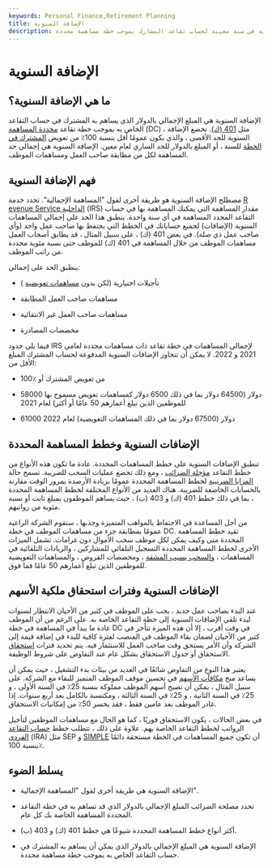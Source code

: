 ```yaml
---
keywords: Personal Finance,Retirement Planning
title: الإضافة السنوية
description: الإضافة السنوية هي المبلغ الإجمالي بالدولار الذي تم المساهمة به في سنة معينة لحساب تقاعد المشارك بموجب خطة مساهمة محددة.
---
```


# الإضافة السنوية
## ما هي الإضافة السنوية؟

الإضافة السنوية هي المبلغ الإجمالي بالدولار الذي يساهم به المشترك في حساب التقاعد الخاص به بموجب خطة تقاعد [محددة المساهمة](/definedcontributionplan) (DC) ، مثل [401 (ك)](/401kplan). تخضع الإضافة السنوية للحد الأقصى ، والذي يكون عمومًا أقل بنسبة 100٪ من تعويض [المشترك في الخطة](/planparticipant) للسنة ، أو المبلغ بالدولار للحد الساري لعام معين. الإضافة السنوية هي إجمالي حد المساهمة لكل من مطابقة صاحب العمل ومساهمات الموظف.

## فهم الإضافة السنوية

مصطلح الإضافة السنوية هو طريقة أخرى لقول "المساهمة الإجمالية". تحدد خدمة [R](/irs) [evenue Service الداخلية](/irs) (IRS) مقدار المساهمة التي يمكنك المساهمة بها في حساب التقاعد المحدد المساهمة في أي سنة واحدة. ينطبق هذا الحد على إجمالي المساهمات السنوية (الإضافات) لجميع حساباتك في الخطط التي يحتفظ بها صاحب عمل واحد (وأي صاحب عمل ذي صلة). في بعض 401 (ك) ، على سبيل المثال ، قد يطابق أصحاب العمل مساهمات الموظف من خلال المساهمة في 401 (ك) للموظف حتى نسبة مئوية محددة من راتب الموظف.

ينطبق الحد على إجمالي:

- تأجيلات اختيارية (لكن بدون [مساهمات تعويضية](/catchupcontribution) )

- مساهمات صاحب العمل المطابقة

- مساهمات صاحب العمل غير الانتقائية

- مخصصات المصادرة

فيما يلي حدود IRS لإجمالي المساهمات في خطة تقاعد ذات مساهمات محددة لعامي 2021 و 2022. لا يمكن أن تتجاوز الإضافات السنوية المدفوعة لحساب المشترك المبلغ الأقل من:

- 100٪ من تعويض المشترك أو

- 58000 دولار (64500 دولار بما في ذلك 6500 دولار كمساهمات تعويض مسموح بها للموظفين الذين تبلغ أعمارهم 50 عامًا أو أكثر) لعام 2021

- 61000 دولار (67500 دولار بما في ذلك المساهمات التعويضية) لعام 2022

## الإضافات السنوية وخطط المساهمة المحددة

تنطبق الإضافات السنوية على خطط المساهمات المحددة. عادة ما تكون هذه الأنواع من خطط التقاعد [مؤجلة الضرائب](/taxdeferred) ، ومع ذلك تخضع عمليات السحب للضريبة. تسمح حالة [المزايا الضريبية](/tax-advantaged) لخطط المساهمة المحددة عمومًا بزيادة الأرصدة بمرور الوقت مقارنة بالحسابات الخاضعة للضريبة. هناك العديد من الأنواع المختلفة لخطط المساهمة المحددة ، بما في ذلك خطط 401 (ك) و 403 (ب) ، حيث يساهم الموظفون بمبلغ ثابت أو نسبة مئوية من رواتبهم.

من أجل المساعدة في الاحتفاظ بالمواهب المتميزة وجذبها ، ستقوم الشركة الراعية عمومًا بمطابقة جزء من مساهمات الموظف في خطة DC. تقيد خطط المساهمة المحددة متى وكيف يمكن لكل موظف سحب الأموال دون غرامات. تشمل الميزات الأخرى لخطط المساهمة المحددة التسجيل التلقائي للمشاركين ، والزيادات التلقائية في المساهمات ، [والسحب بسبب المشقة](/hardship_withdrawal) ، ومخصصات القروض ، والمساهمات التعويضية للموظفين الذين تبلغ أعمارهم 50 عامًا فما فوق.

## الإضافات السنوية وفترات استحقاق ملكية الأسهم

عند البدء بصاحب عمل جديد ، يجب على الموظف في كثير من الأحيان الانتظار لسنوات لبدء تلقي الإضافات السنوية إلى خطة التقاعد الخاصة به. على الرغم من أن الموظف عادة ما يبدأ في المساهمة في خطة DC في وقت أقرب ، إلا أن هذه الميزة تتأخر في كثير من الأحيان لضمان بقاء الموظف في المنصب لفترة كافية للبدء في إضافة قيمة إلى الشركة وأن الأمر يستحق وقت صاحب العمل للاستثمار فيه. يتم تحديد فترات [استحقاق](/vesting) الاستحقاق أو جدول الاستحقاق بشكل عام عند التفاوض على شروط الوظيفة.

يعتبر هذا النوع من التفاوض شائعًا في العديد من بيئات بدء التشغيل ، حيث يمكن أن يساعد منح [مكافآت الأسهم](/bonus) في تحسين موقف الموظف المتميز للبقاء مع الشركة. على سبيل المثال ، يمكن أن تصبح أسهم الموظف مملوكة بنسبة 25٪ في السنة الأولى ، و 25٪ في السنة الثانية ، و 25٪ في السنة الثالثة ، ومكتسبة بالكامل بعد أربع سنوات. إذا غادر الموظف بعد عامين فقط ، فقد يخسر 50٪ من إمكانيات الاستحقاق.

في بعض الحالات ، يكون الاستحقاق فوريًا ، كما هو الحال مع مساهمات الموظفين لتأجيل الرواتب لخطط التقاعد الخاصة بهم. علاوة على ذلك ، تتطلب خطط [حساب التقاعد الفردي](/ira) (IRA) مثل SEP و [SIMPLE](/simple) أن تكون جميع المساهمات في الخطة مستحقة دائمًا بنسبة 100٪.

## يسلط الضوء

- الإضافة السنوية هي طريقة أخرى لقول "المساهمة الإجمالية".

- تحدد مصلحة الضرائب المبلغ الإجمالي بالدولار الذي قد تساهم به في خطة التقاعد المحددة المساهمة الخاصة بك كل عام.

- أكثر أنواع خطط المساهمة المحددة شيوعًا هي خطط 401 (ك) و 403 (ب).

- الإضافة السنوية هي المبلغ الإجمالي بالدولار الذي يمكن أن يساهم به المشترك في حساب التقاعد الخاص به بموجب خطة مساهمة محددة.

